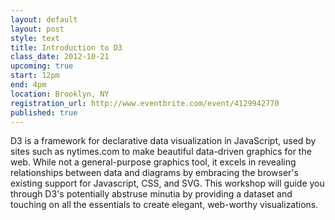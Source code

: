 ```yaml
---
layout: default
layout: post
style: text
title: Introduction to D3
class_date: 2012-10-21
upcoming: true
start: 12pm
end: 4pm
location: Brooklyn, NY
registration_url: http://www.eventbrite.com/event/4129942770
published: true
---
```


D3 is a framework for declarative data visualization in JavaScript, used by sites such as nytimes.com to make beautiful data-driven graphics for the web. While not a general-purpose graphics tool, it excels in revealing relationships between data and diagrams by embracing the browser's existing support for Javascript, CSS, and SVG. This workshop will guide you through D3's potentially abstruse minutia by providing a dataset and touching on all the essentials to create elegant, web-worthy visualizations.